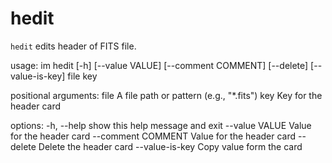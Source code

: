 # hedit
`hedit` edits header of FITS file.

usage: im hedit [-h] [--value VALUE] [--comment COMMENT] [--delete] [--value-is-key] file key

positional arguments:
  file               A file path or pattern (e.g., "*.fits")
  key                Key for the header card

options:
  -h, --help         show this help message and exit
  --value VALUE      Value for the header card
  --comment COMMENT  Value for the header card
  --delete           Delete the header card
  --value-is-key     Copy value form the card
